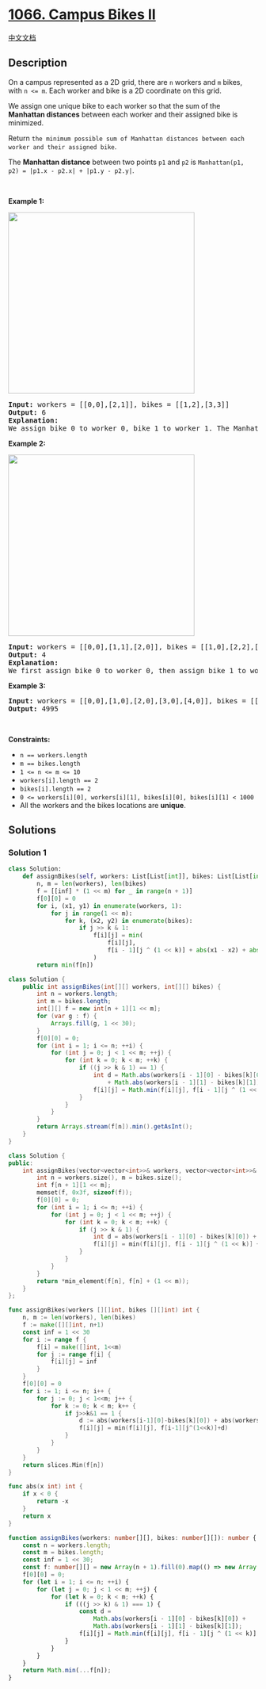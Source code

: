 # [1066. Campus Bikes II](https://leetcode.com/problems/campus-bikes-ii)

[中文文档](./solution/1000-1099/1066.Campus%20Bikes%20II/README.md)

<!-- tags:Bit Manipulation,Array,Dynamic Programming,Backtracking,Bitmask -->

## Description

<p>On a campus represented as a 2D grid, there are <code>n</code> workers and <code>m</code> bikes, with <code>n &lt;= m</code>. Each worker and bike is a 2D coordinate on this grid.</p>

<p>We assign one unique bike to each worker so that the sum of the <strong>Manhattan distances</strong> between each worker and their assigned bike is minimized.</p>

<p>Return <code>the minimum possible sum of Manhattan distances between each worker and their assigned bike</code>.</p>

<p>The <strong>Manhattan distance</strong> between two points <code>p1</code> and <code>p2</code> is <code>Manhattan(p1, p2) = |p1.x - p2.x| + |p1.y - p2.y|</code>.</p>

<p>&nbsp;</p>
<p><strong class="example">Example 1:</strong></p>
<img alt="" src="./images/1261_example_1_v2.png" style="width: 376px; height: 366px;" />
<pre>
<strong>Input:</strong> workers = [[0,0],[2,1]], bikes = [[1,2],[3,3]]
<strong>Output:</strong> 6
<strong>Explanation:</strong> 
We assign bike 0 to worker 0, bike 1 to worker 1. The Manhattan distance of both assignments is 3, so the output is 6.
</pre>

<p><strong class="example">Example 2:</strong></p>
<img alt="" src="./images/1261_example_2_v2.png" style="width: 376px; height: 366px;" />
<pre>
<strong>Input:</strong> workers = [[0,0],[1,1],[2,0]], bikes = [[1,0],[2,2],[2,1]]
<strong>Output:</strong> 4
<strong>Explanation: </strong>
We first assign bike 0 to worker 0, then assign bike 1 to worker 1 or worker 2, bike 2 to worker 2 or worker 1. Both assignments lead to sum of the Manhattan distances as 4.
</pre>

<p><strong class="example">Example 3:</strong></p>

<pre>
<strong>Input:</strong> workers = [[0,0],[1,0],[2,0],[3,0],[4,0]], bikes = [[0,999],[1,999],[2,999],[3,999],[4,999]]
<strong>Output:</strong> 4995
</pre>

<p>&nbsp;</p>
<p><strong>Constraints:</strong></p>

<ul>
	<li><code>n == workers.length</code></li>
	<li><code>m == bikes.length</code></li>
	<li><code>1 &lt;= n &lt;= m &lt;= 10</code></li>
	<li><code>workers[i].length == 2</code></li>
	<li><code>bikes[i].length == 2</code></li>
	<li><code>0 &lt;= workers[i][0], workers[i][1], bikes[i][0], bikes[i][1] &lt; 1000</code></li>
	<li>All the workers and the bikes locations are <strong>unique</strong>.</li>
</ul>

## Solutions

### Solution 1

<!-- tabs:start -->

```python
class Solution:
    def assignBikes(self, workers: List[List[int]], bikes: List[List[int]]) -> int:
        n, m = len(workers), len(bikes)
        f = [[inf] * (1 << m) for _ in range(n + 1)]
        f[0][0] = 0
        for i, (x1, y1) in enumerate(workers, 1):
            for j in range(1 << m):
                for k, (x2, y2) in enumerate(bikes):
                    if j >> k & 1:
                        f[i][j] = min(
                            f[i][j],
                            f[i - 1][j ^ (1 << k)] + abs(x1 - x2) + abs(y1 - y2),
                        )
        return min(f[n])
```

```java
class Solution {
    public int assignBikes(int[][] workers, int[][] bikes) {
        int n = workers.length;
        int m = bikes.length;
        int[][] f = new int[n + 1][1 << m];
        for (var g : f) {
            Arrays.fill(g, 1 << 30);
        }
        f[0][0] = 0;
        for (int i = 1; i <= n; ++i) {
            for (int j = 0; j < 1 << m; ++j) {
                for (int k = 0; k < m; ++k) {
                    if ((j >> k & 1) == 1) {
                        int d = Math.abs(workers[i - 1][0] - bikes[k][0])
                            + Math.abs(workers[i - 1][1] - bikes[k][1]);
                        f[i][j] = Math.min(f[i][j], f[i - 1][j ^ (1 << k)] + d);
                    }
                }
            }
        }
        return Arrays.stream(f[n]).min().getAsInt();
    }
}
```

```cpp
class Solution {
public:
    int assignBikes(vector<vector<int>>& workers, vector<vector<int>>& bikes) {
        int n = workers.size(), m = bikes.size();
        int f[n + 1][1 << m];
        memset(f, 0x3f, sizeof(f));
        f[0][0] = 0;
        for (int i = 1; i <= n; ++i) {
            for (int j = 0; j < 1 << m; ++j) {
                for (int k = 0; k < m; ++k) {
                    if (j >> k & 1) {
                        int d = abs(workers[i - 1][0] - bikes[k][0]) + abs(workers[i - 1][1] - bikes[k][1]);
                        f[i][j] = min(f[i][j], f[i - 1][j ^ (1 << k)] + d);
                    }
                }
            }
        }
        return *min_element(f[n], f[n] + (1 << m));
    }
};
```

```go
func assignBikes(workers [][]int, bikes [][]int) int {
	n, m := len(workers), len(bikes)
	f := make([][]int, n+1)
	const inf = 1 << 30
	for i := range f {
		f[i] = make([]int, 1<<m)
		for j := range f[i] {
			f[i][j] = inf
		}
	}
	f[0][0] = 0
	for i := 1; i <= n; i++ {
		for j := 0; j < 1<<m; j++ {
			for k := 0; k < m; k++ {
				if j>>k&1 == 1 {
					d := abs(workers[i-1][0]-bikes[k][0]) + abs(workers[i-1][1]-bikes[k][1])
					f[i][j] = min(f[i][j], f[i-1][j^(1<<k)]+d)
				}
			}
		}
	}
	return slices.Min(f[n])
}

func abs(x int) int {
	if x < 0 {
		return -x
	}
	return x
}
```

```ts
function assignBikes(workers: number[][], bikes: number[][]): number {
    const n = workers.length;
    const m = bikes.length;
    const inf = 1 << 30;
    const f: number[][] = new Array(n + 1).fill(0).map(() => new Array(1 << m).fill(inf));
    f[0][0] = 0;
    for (let i = 1; i <= n; ++i) {
        for (let j = 0; j < 1 << m; ++j) {
            for (let k = 0; k < m; ++k) {
                if (((j >> k) & 1) === 1) {
                    const d =
                        Math.abs(workers[i - 1][0] - bikes[k][0]) +
                        Math.abs(workers[i - 1][1] - bikes[k][1]);
                    f[i][j] = Math.min(f[i][j], f[i - 1][j ^ (1 << k)] + d);
                }
            }
        }
    }
    return Math.min(...f[n]);
}
```

<!-- tabs:end -->

<!-- end -->
